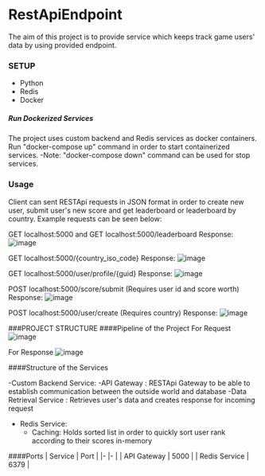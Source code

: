 # RestApiEndpoint

The aim of this project is to provide service which keeps track game users' data by using provided endpoint.

### SETUP
- Python
- Redis
- Docker

##### Run Dockerized Services

The project uses custom backend and Redis services as docker containers. Run "docker-compose up" command in order to start containerized services.
-Note: "docker-compose down" command can be used for stop services.

### Usage

Client can sent RESTApi requests in JSON format in order to create new user, submit user's new score and get leaderboard or leaderboard by country. 
Example requests can be seen below:

GET localhost:5000 and GET localhost:5000/leaderboard
Response:
![image](https://user-images.githubusercontent.com/45763123/112211000-70920700-8c2c-11eb-9025-0da23fc5a143.png)

GET localhost:5000/{country_iso_code}
Response:
![image](https://user-images.githubusercontent.com/45763123/112211327-d2527100-8c2c-11eb-847b-eceb8537d541.png)

GET localhost:5000/user/profile/{guid}
Response:
![image](https://user-images.githubusercontent.com/45763123/112211841-54db3080-8c2d-11eb-97ff-c71a805c523a.png)

POST localhost:5000/score/submit  (Requires user id and score worth)
Response:
![image](https://user-images.githubusercontent.com/45763123/112212166-b3a0aa00-8c2d-11eb-8b6d-3c1cce825cd7.png)

POST localhost:5000/user/create (Requires country)
Response:
![image](https://user-images.githubusercontent.com/45763123/112211567-1c3b5700-8c2d-11eb-9b9d-010e8307f88f.png)

###PROJECT STRUCTURE
####Pipeline of the Project
For Request
![image](https://user-images.githubusercontent.com/45763123/112214738-9a4d2d00-8c30-11eb-88c8-617f3b6e33ab.png)

For Response
![image](https://user-images.githubusercontent.com/45763123/112215960-07ad8d80-8c32-11eb-8f65-35ae09db2fa3.png)

####Structure of the Services

-Custom Backend Service:
  -API Gateway : RESTApi Gateway to be able to establish communication between the outside world and database
  -Data Retrieval Service : Retrieves user's data and creates response for incoming request

- Redis Service:
  - Caching: Holds sorted list in order to quickly sort user rank according to their scores in-memory

####Ports
| Service 	| Port 	|
|-	|-	|
| API Gateway 	| 5000 	|
| Redis Service 	| 6379 	|

